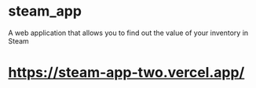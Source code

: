 # steam_app

A web application that allows you to find out the value of your inventory in Steam

# https://steam-app-two.vercel.app/
